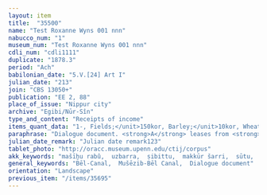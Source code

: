 ```yaml
---
layout: item
title:  "35500"
name: "Test Roxanne Wyns 001 nnn"
nabucco_num: "1"
museum_num: "Test Roxanne Wyns 001 nnn"
cdli_num: "cdli1111"
duplicate: "1878.3"
period: "Ach"
babilonian_date: "5.V.[24] Art I"
julian_date: "213"
join: "CBS 13050+"
publication: "EE 2, 88"
place_of_issue: "Nippur city"
archive: "Egibi/Nūr-Sîn"
type_and_content: "Receipts of income"
items_quant_data: "1-, Fields;</unit>150kor, Barley;</unit>10kor, Wheat;</unit>30kor, Emmer;</unit>10kor, Millet;</unit>1-, Cattle;</unit>5-, Sheep/Goats;</unit>2-, Canals"
paraphrase: "Dialogue document. <strong>A</strong> leases from <strong>B</strong> two canals: the Bēl Canal, also known as the Saḫiri Canal, and the canal of Mu&scaron;ēzib-Bēl with adjacent crown land (<em>uzbarra</em>). Lease terms: duration is not specified. Fixed yearly rent (<em>sūtu</em>) of 36,000 liters from the field crops of which 27,000 liters in barley (<em>uṭṭatu</em>) and the rest in wheat (<em>kibtu</em>), emmer (<em>kunā&scaron;u</em>) and millet (<em>duḫnu</em>), measured in the large standard (<em>ma&scaron;īḫu rab&ucirc;</em>). Payable at the barley harvest (month II). Additional rights and duties: <strong>A</strong> may divert (<em>&scaron;adādu</em>) water from the reservoir (<em>ṣibittu</em>) in Bīt-[&hellip;]. <strong>A</strong> shall pay to <strong>B</strong> an additional surcharge (<em>mandattu</em>) in livestock for pasturing (1 ox and 5 male sheep). <strong>B</strong> guarantees that there will be no litigation (<em>la dababa</em>) or contestation (<em>la ḫarara</em>) by <strong>C</strong> who is in charge of rents (<em>&scaron;a muḫḫi sūti</em>) for the [S&icirc;n] Canal district against <strong>A</strong> for his use of water and land. <strong>A</strong> (?) shall pay a silver fine if (broken).<br /> Made up in the presence of 7 witnesses a.o. Ninurta-iddin/Ninurta-erība, governor (<em>&scaron;aknu</em>) of Nippur."
julian_date_remark: "Julian date remark123"
tablet_photo: "http://oracc.museum.upenn.edu/ctij/corpus"
akk_keywords: "mašīẖu rabû,  uzbarra,  ṣibittu,  makkūr šarri,  sūtu,  la dababa,  la ẖarara"
general_keywords: "Bēl-Canal,  Mušēzib-Bēl Canal,  Dialogue document"
orientation: "Landscape"
previous_item: "/items/35695"
---
```

